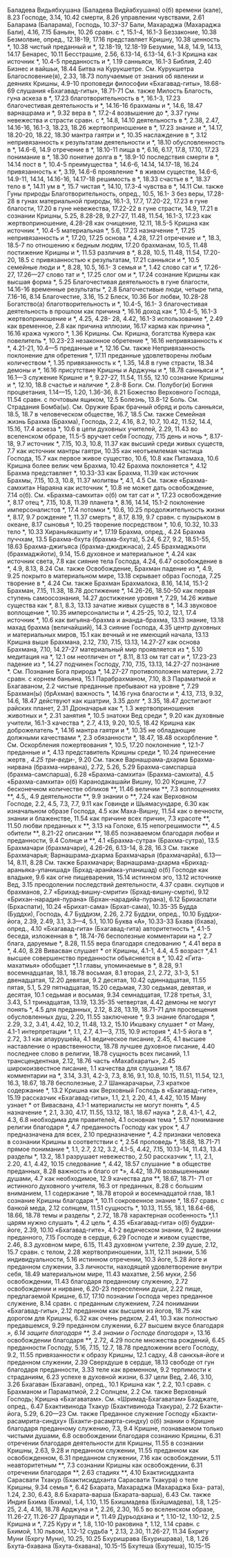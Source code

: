 Баладева Видьябхушана (Баладева Видйабхушана) о(б) 
	времени (кале), 8.23 
	Господе, 3.14, 10.42
	смерти, 8.26
	управлении чувствами, 2.61 
Баларама (Баларама), Господь, 10.37-37 
Бали, Махараджа (Махараджа Бали), 4.16, 7.15 
Баньян, 10.26
	сравн. с *, 15.1-4, 16.1-3 
Беззаконие, 10.38 
Безмолвие, опред., 12.18-19, 17.16 
	представляет Кришну, 10.38 
	ценность *, 10.38 
	чистый преданный и *, 12.18-19, 12.18-19
Безумие, 14.8, 14.9, 14.13, 14.17
Бенарес, 10.11
Бесстрашие, 2.56, 6.13-14, 6.13-14, 6.1-3
	Кришна как источник *, 10.4-5 
	преданность и *, 1.19 
	санньяси, 16.1-3 
Библия, 2.40 
Бизнес и вайшьи, 18.44 
Битва на Курукшетре.
	См. Курукшетра
Благословение(я), 2.33, 18.73 
	получаемые от
		знания об явлении и деяниях Кришны, 4.9-10
		проповеди философии «Бхагавад-гиты», 18.68-69 
		слушания «Бхагавад-гиты», 18.71-71 
	См. также Милость
Благость, гуна
	аскеза в *, 17.23
	благотворительность в *, 16.1-3, 17.23
	благочестивая деятельность и *, 14.16-16 
	брахманы и *, 14.6, 18.47 
	варнашрама и *, 9.32 
	вера в *, 17.2-4 
	возвышение до *, 3.37 
	гуны невежества и страсти сравн. с *, 14.8, 14.10
	деятельность в *, 2.38, 2.47, 14.16-16, 16.1-3, 18.23, 18.26 
	жертвоприношение в *, 17.23 
	знание и *, 14.17, 18.20-20, 18.22, 18.30
	мантра гаятри и *, 10.35 
	наслаждение в *, 3.12 
	непривязанность к результатам деятельности и *, 18.10 
	обусловленность в *, 14.6-6, 14.9
	отречение в *, 18.10-11 
	пища в *, 6.16, 6.17, 17.8, 17.10, 17.23
	понимание в *, 18.30 
	понятие долга в *, 18.9-10 
	последствия смерти в *, 14.14 
	пост в *, 10.4-5 
	преимущества *, 14.6-6, 14.14, 14.17-18, 16.24 
	привязанность к *, 3.19, 14.6-6 
	проявление * в живом существе, 14.6-6, 14.9-11, 14.14, 14.16-16, 14.17-18 
	решимость в *, 18.33 
	счастье в *, 18.37 
	тело в *, 14.11 
	ум в *, 15.7 
	чистая *, 14.10, 17.3-4 
	чувства в *, 14.11 
	См. также Гуны природы 
Благотворительность, опред., 10.5, 16.1- 3
	без веры, 17.28-28 
	в гунах материальной природы, 16.1-3, 17.7, 17.20-22, 17.23 
	в гуне благости, 17.20 
	в гуне невежества, 17.22-22 
	в гуне страсти, 14.9, 17.21 
	в сознании Кришны, 5.25, 8.28-28, 9.27-27, 11.48, 11.54, 16.1-3, 17.23
	как жертвоприношение, 4.28-28 
	как очищение, 12.11, 18.5-5 
	Кришна как источник *, 10.4-5 
	материальная *, 5.6, 17.23 
	назначение *, 17.25 
	непривязанность и *, 17.20, 17.25 
	основа *, 4.28, 17.21 
	отречение и *, 18.3, 18.5-7 
	по отношению к
		бедным людям, 17.20 
		брахманам, 10.5, 11.48 
	постижение Кришны и *, 11.53 
	различия в *, 8.28, 10.5, 11.48, 11.54, 17.20-20, 18.5
	с привязанностью к результатам, 17.21
	санньяси и *, 10.5 
	семейные люди и *, 8.28, 10.5, 16.1- 3
	семья и *, 1.42
	слово сат и *, 17.26-27, 17.26—27 
	слово тат и *, 17.25 
	слог ом и *, 17.24
	сознание Кришны как высшая форма *, 5.25
Благочестивая деятельность 
	в гуне благости, 14.16-16 
	временные результаты *, 2.8 
Благочестивые люди, четыре типа, 7.16-16, 8.14 
Благочестие, 3.16, 15.2 
Блеск, 10.36 
Бог любви, 10.28-28 
Богатство(а)
	благотворительность и *, 10.4-5, 16.1- 3
	благочестивая деятельность в прошлом как причина *, 16.16 
	доход как *, 10.4-5, 16.1-3 
	жертвоприношение и *, 4.25, 4.28- 28, 4.42, 16.1-3 
	использование *, 2.49 
	как временное, 2.8 
	как причина иллюзии, 16.17 
	карма как причина *, 16.16 
	кража чужого *, 1.36 
	Кришны. 
		См. Кришна, богатства 
	Кувера как повелитель *, 10.23-23 
	незаконное обретение *, 16.16 
	непривязанность к *, 4.21-21, 10.4—5 
		преданные и *, 12.16 
		См. также Непривязанность 
	поклонение для обретения *, 17.11 
	преданные удовлетворены любым количеством *, 1.35 
	привязанность к *, 1.35, 14.8 
		в гуне страсти, 18.34 
		демоны и *, 16.16 
	присутствие Кришны и Арджуны и *, 18.78
	санньяси и *, 16.1—3 
	служение Кришне и *, 9.27-27, 11.54, 11.55, 12.10
	сознание Кришны и *, 12.10, 18.8 
	счастье и наличие *, 2.8-8 
Боги. 
	См. Полубог(и)
Богиня процветания, 1.14—15, 1.20, 1.36-36, 8.21
Божество Верховного Господа, 11.54 
	сравн. с почтовым ящиком, 12.5 
Болезнь, 13.8-12 
Боль.
	См. Страдания
Бомба(ы).
	См. Оружие 
Брак
	брачный обряд и роль санньяси, 18.5, 18.7
	в человеческом обществе, 16.7, 18.5
	См. также Семейная жизнь 
Брахма (Брахма), Господь, 2.2, 4.16, 8.2, 10.7, 10.42, 11.52, 14.4, 15.16, 17.4 
	аскеза *, 10.6
	в цепи духовных учителей, 2.29, 11.43 
	во вселенском образе, 11.5-5 
	вручает себя Господу, 7.15 
	день и ночь *, 8.17-18, 9.7 
	источник *, 7.15, 10.3, 10.8, 11.37
	как высший среди живых существ, 7.7
	как источник мантры гаятри, 10.35 
	как неотъемлемая частица Господа, 15.7
	как первое живое существо, 10.6, 10.8
	как Питамаха, 10.6
	Кришна
		более велик чем Брахма, 10.42 
		Брахма поклоняется *, 4.12 
		Брахма представляет *, 10.33-33 
		как Брахма, 11.39 
		как источник Брахмы, 7.15, 10.3, 10.8, 11.37 
	молитвы *, 4.1, 4.5
		См. также «Брахма-самхита»
	Нараяна как источник *, 10.8 
	не может дать освобождение, 7.14 
	о(б). 
		См. «Брахма-самхита» о(б)
	ом тат сат и *, 17.23 
	освобождение *, 8.17 
	отец *, 7.15, 10.8, 11.39 
	планета *, 8.16, 14.14, 15.1-2 
	поклонение имперсоналистов *, 17.4 
	потомки *, 10.6, 10.25 
	продолжительность жизни *, 8.17, 9.7 
	рождение *, 11.37 
	смерть *, 8.17, 8.19, 9.7 
	сравн. с пузырьком в океане, 8.17 
	сыновья *, 10.25
	творение посредством *, 10.6, 10.32, 10.33
	тело *, 10.33
	Хираньякашипу и *, 17.19 
Брахма, опред., 4.24 
Брахма пуччхам, 13.5 
Брахма-бхута (брахма-бхута), 5.24, 6.27, 9.2, 18.51-55, 18.63 
Брахма-джигьяса (брахма-джиджнаса), 2.45
Брахмаджьоти (брахмаджйоти), 9.14, 15.6
	духовное и материальное *, 4.24 
	как источник света, 7.8
	как сияние тела Господа, 4.24, 6.47 
	освобождение в *, 4.9, 8.13, 8.24 
		См. также Освобождение, Брахман
	падение из *, 4.9, 9.25
	покрыто в материальном мире, 13.18 
	скрывает образ Господа, 7.25 
	творение в *, 4.24 
	См. также Брахман
Брахмалока, 8.16, 14.14, 15.1-2 
Брахман, 7.15, 11.38, 18.78 
	достижение *, 14.26-26, 18.50-50
		как первая ступень самоосознания, 14.27
	достижение уровня *, 7.29, 14.26 
	живые существа как *, 8.1, 8.3, 13.13
	зачатие живых существ в *, 14.3 
	звуковое воплощение *, 10.35 
	имперсоналисты и *, 4.25-25, 10.2, 12.1, 17.4 
	источник *, 10.6 
	как
		вигьяна-брахма и ананда-брахма, 13.13 
		знание, 13.18
		махад брахма (величайший), 14.3 
		сияние Господа, 4.35 
		центр духовных и материальных миров, 15.1
	как вечный и не имеющий начала, 13.13 
	Кришна
		выше Брахмана, 2.12, 7.10, 7.15, 13.13, 14.27-27 
		как основа Брахмана, 7.10, 14.27-27
	материальный мир проявляется из *, 5.10
	медитация на *, 12.1 
	ом неотличен от *, 8.11, 8.13 
	ом тат сат и *, 17.23-23 
	падение из *, 14.27 
	подчинен Господу, 7.10, 7.15, 13.13, 14.27-27
	познание *.
		См. Познание Бога
	природа *, 14.27-27 
	противоположен материи, 2.72 
	сравн. с
		корнем баньяна, 15.1 
		Парабрахманом, 7.10, 8.3 
		Параматмой и Бхагаваном, 2.2
	чистые преданные пребывают на уровне *, 7.29
Брахман(ы) (брАхман) 
	важность *, 14.16 
	гуна благости и *, 4.13, 7.13, 9.32, 14.6, 18.47
	действуют как кшатрии, 3.35 
	долг *, 3.35, 18.47 
	достигают райских планет, 2.31 
	Дроначарья как *, 1.3 
	жертвоприношения животных и *, 2.31 
	занятия *, 10.5 
	знатоки Вед среди *, 9.20 
	как духовные учители, 16.1-3 
	качества *, 2.7, 4.13, 9.20, 10.5, 18.42 
	Кришна как доброжелатель *, 14.16 
	мантра гаятри и *, 10.35 
	не обладающие должными качествами *, 2.3
	обязанности *, 18.47, 18.48
	оскорбление *.
		См. Оскорбления
	пожертвования *, 10.5, 17.20
	поклонение *, 12.1-7
	преданные и *, 4.13
	представитель Кришны среди *, 10.24
	принесение жертв *, 4.25
	три-веди-*, 9.20
	См. также Варнашрама-дхарма
Брахма-нирвана (брахма-нирвана), 2.72, 5.26, 5.29
Брахма-самспарша (брахма-самспарша), 6.28
«Брахма-самхита» (Брахма-самхита), 4.5
«Брахма-самхита» о(б)
	Каранодакашайи Вишну, 10.20 
	Кришне, 7.7
		бесконечном количестве обликов **, 11.46 
		величии **, 7.3 
		воплощениях **, 4.5,, 4.9 
		деятельности **, 9.9 
		знании о **, 7.24 
		как Верховном Господе, 2.2, 4.5, 7.3, 7.7, 9.11
		как Говинде и Шьямасундаре, 6.30 
		как изначальном образе Господа, 4.5
		как Маха-Вишну, 11.54 
		как о вечности, знании и блаженстве, 11.54
		как причине всех причин, 7.3 
		красоте **, 11.50
		любви преданных к **, 3.13 
		на Голоке, 6.15 
		непогрешимости **, 4.5 
		обители **, 8.21-22 
		описании **, 18.65 
		познаваемом благодаря любви и преданности, 9.4 
		Солнце и **, 4.1
«Брахма-сутра» (Брахма-сутра), 13.5 
Брахмачари (брахмачари), 4.26-26, 6.13-14, 8.28, 16.3 
	См. также Брахмачарья; Варнашрама-дхарма
Брахмачарья (брахмачарйа), 6.13—14, 8.11, 8.28
	См. также Брахмачари; Варнашрама-дхарма
«Брихад-араньяка-упанишад» (Брхад-аранйака-упанишад) о(б)
	Господе
		как владыке, 9.6 
		как огне пищеварения, 15.14 
	истинном эго, 13.12 
	источнике Вед, 3.15 
	преодолении последствий деятельности, 4.37
	сравн. скупцов и брахманов, 2.7
«Брихад-вишну-смрити» (Брхад-вишну-смрти), 9.12
	«Брихан-нарадия-пурана» (Брхан-нарадийа-пурана), 6.12
Брихаспати (Брхаспати), 10.24
«Брихат-сама» (Брхат-сама), 10.35-35 
Будда (Буддхи), Господь, 4.7 
Буддизм, 2.26, 2.72 
Буддхи, опред., 10.10 
Буддхи-йога, 2.39, 2.49, 3.1, 3.3—4, 5.1, 10.10
Буква «А», 10.33-33 
Бхава (бхава), опред., 4.10 
«Бхагавад-гита» (Бхагавад-гита)
	авторитетность *, 4.1-5 
	беседа, изложенная в *, 18.74-76 
	бесполезные комментарии на *, 2.7 
	блага, даруемые *, 8.28, 11.55 
	вера благодаря следованию *, 4.41 
	вера в *, 4.40, 8.28 
	Вивасван слушает * от Кришны, 4.1-1, 4.4, 4.5 
	возраст *,4.1
	высшее совершенство преданности объясняется в *, 10.42 «Гита-махатмья» обобщает *,1.1 
	главы, упоминаемые в *, 8.28, 9.1
		восемнадцатая, 18.1, 18.78 
		восьмая, 8.1
		вторая, 2.1, 2.72, 3.1-3, 5.1 
		двенадцатая, 12.20 
		девятая, 9.2 
		десятая, 10.42 
		одиннадцатая, 11.55 
		пятая, 5.1, 5.29 
		пятнадцатая, 15.20 
		седьмая, 7.30
		седьмая, девятая, и десятая, 10.1 
		седьмая и восьмая, 9.34 
		семнадцатая, 17.28 
		третья, 3.1, 3.43, 5.1 
		тринадцатая, 13.19, 13.35-35 
		четвертая, 4.42
	демоны не могут понять *, 4.5 
	для преданных, 2.12, 8.28, 13.19, 18.71-71
	для просвещения обусловленных душ, 2.20, 11.55 
	заключение *, 9.3 
	знание благодаря *, 2.29, 3.2, 3.41, 4.42, 10.2, 11.48, 13.2, 15.10 
	Икшваку слушает * от Ману, 4.1-1 
	интерпретации *, 1.1, 2.7, 4.1—3, 7.15, 10.9 
	история *, 4.1-5 
	йога в *, 2.72, 3.1 
	как
		апаурушейа, 4.1 
		ведическое писание, 2.45, 4.1 
		высшее наставление о нравственности, 18.78
		лучшее духовное писание, 4.40 
		последнее слово в религии, 18.78 
		сущность всех писаний, 1.1 
		трансцендентная, 2.12, 18.76 
		часть «Махабхараты», 2.45 
		широкоизвестное писание, 1.1 
	качества для слушания *, 18.67 
	комментарии на *, 3.14, 3.31, 4.2-3, 7.3, 8.16, 9.1, 10.8, 10.15, 11.51, 11.54, 12.1, 16.3, 18.67, 18.78 
		бесполезные, 2.7 
		Шанкарачарьи, 7.3 
	краткое содержание *, 13.2 
	Кришна как
		Верховный Господь в «Бхагавад-гите», 15.19
	рассказчик «Бхагавад-гиты», 1.1, 2.1, 2.20, 4.1, 4.42, 10.15
	Ману узнает * от Вивасвана, 4.1-1
	материалисты не могут понять *, 4.5 
	назначение *, 2.1, 3.30, 4.17, 11.55, 13.12, 18.1, 18.67 
	наука *, 2.8, 4.1-1, 4.2, 4.3, 6.8 
	необходима для правителей, 4.1 
	основная тема *, 5.17 
	понимание религии благодаря *, 4.7 
	преданность Господу как урок *, 4.7 
	предназначена для всех, 2.10 
	предназначение *, 4.2 
	признаки человека в сознании Кришны в соответствии с *, 2.54 
	проповедь *, 18.68, 18.71-71 
	прямое понимание *, 1.1, 2.7, 2.12, 3.2, 4.1-5, 4.42, 7.15, 10.13-14, 11.43, 13.4
	разделы *, 13.2, 18.1 
	разрушает невежество, 2.50 
	рассказчик *, 1.1, 2.1, 2.20, 4.1, 4.42, 10.15 
	следование *, 4.42, 18.57 
	слушание *
		в обществе преданных, 8.28 
		важность и благо от *», 4.42, 18.76
		возвышенными душами, 4.7 
		как необходимое, 12.9 
		качества для **, 18.67, 18.71- 71
		от истинного духовного учителя, 16.3
		от преданных, 8.28 
		с большим вниманием, 1.1 
	содержание *, 18.78
		второй и восемнадцатой глав, 18.1
	сознание Кришны благодаря *, 10.11 
	сокровенное знание *, 18.67 
	сравн. с
		банкой меда, 2.12 
		солнцем, 11.51
	сущность *, 10.13, 11.55, 18.1, 18.64-66, 18.66, 18.78 
	темы и разделы *, 2.72, 18.78 
	характерная особенность *,1.1 
	царям нужно слушать *, 4.2 
	цель *, 4.35
«Бхагавад-гита» о(б)
	буддхи-йоге, 2.39, 10.10
	«Бхагавад-гите», 4.1-2 
	ведическом знании, 9.2 
	видении преданного, 7.15 
	Господе в сердце, 6.29 
	Господе и живом существе, 2.46, 8.3
	духовном мире, 6.15, 11.43 
	духовном учителе, 2.39 
	душе, 2.12, 15.7
		сравн. с телом, 2.28 
	жертвоприношении, 3.11, 12.11 
	знании, 5.16 
	индивидуальности, 5.16 
	истинном отречении, 10.3 
	йоге, 5.28
	йоге и преданном служении, 3.3 
	личности, находящей удовлетворение внутри себя, 18.49 
	материальном мире, 11.43 
	махатме, 2.56 
	муки, 2.56
	освобождении, 11.43
		благодаря преданному служению, 2.72
	освобождении и нирване, 6.20-23 
	переселении души, 2.22 
	пище, предлагаемой Кришне, 6.17, 17.10
	познании Господа через преданное служение, 8.14
		сравн. с преданным служением, 7.24
	понимании «Бхагавад-гиты», 2.12 
	преданном
		как высшем из йогов, 18.75 
		как дорогом для Кришны, 6.32 
		как очень редком, 2.41, 10.3 
		как полностью предавшемся, 9.29 
	преданном служении, 6.27
		высшем вкусе благодаря *», 6.14 
		защите благодаря **, 3.4 
		знании о Господе благодаря »*, 13.16
		освобождении благодаря **, 2.72, 4.29
		после множества рождений, 6.45 
	преданности Господу, 5.16, 7.15, 12.7, 18.78
	предложении всего Господу, 9.2, 11.55 
	привязанности к образу Кришны, 12.1 
	садху, 4.8
	санкхья-йоге и преданном служении, 2.39
	Сверхдуше в сердце, 18.13 
	свободе от гун благодаря преданности, 3.33
	теле как временном, 9.2 
	терпимости к страданиям, 6.23 
	успехе в духовной жизни, 6.37
	цели Вед, 2.46, 3.10, 3.26 
Бхагаван (Бхагаван), опред., 10.1 
	Кришна как *, 2.2, 10.1 
	сравн. с
		Брахманом и Параматмой, 2.2 
		Солнцем, 2.2
	См. также Верховный Господь; Кришна
«Бхагаватам».
	См. «Шримад-Бхагаватам»
Бхаджате, опред., 6.47 
Бхактивинода Тхакур (Бхактивинода Тхакура), 2.72 
Бхакти-йога, 5.29, 6.20—23
	См. также Преданное служение Господу
«Бхакти-расамрита-синдху» (Бхакти-расамрта-синдху) о(б)
	знании о Кришне благодаря преданному служению, 7.3, 9.4 
	Кришне, познаваемом только чистыми душами, 6.8
	освобождении благодаря сознанию Кришны, 6.31 
	отречении
		благодаря деятельности для Кришны, 11.55
		в сознании Кришны, 2.63, 9.28 
		и преданном служении, 11.55 
	преданном как освобожденном, 6.31 
	преданном служении, 7.16 
		как освобождении, 5.11 
		неавторитетным **, 7.3 
	сознании Кришны
		как освобождении, 6.31 
		отречении благодаря **, 2.63 
		стадиях **, 4.10
Бхактисиддханта Сарасвати Тхакур (Бхактисиддханта Сарасвати Тхакура)
	о теле Кришны, 9.34 
	семья *, 6.42
Бхарата, Махараджа (Махараджа Бха- рата), 1.24, 2.30, 6.43, 8.6 
Бхарата-варша (Бхарата-варша), 6.43 
	См. также Индия
Бхима (Бхима), 1.4, 1.10, 1.15 
Бхишмадева (Бхйшмадева), 1.8, 1.25-25, 2.4, 4.16, 18.78
	Арджуна и *, 2.26, 2.30, 16.5 
	во вселенском образе, 11.26-27, 11.26-27
	Драупади и *, 11.49
	Дурьодхана и *, 1.10-12, 1.10-12, 2.5
	Кришна и *, 7.25 
	Куру и *, 1.8, 1.10-10 
	раковина *, 1.12, 1.14 
	сравн. с
		Бхимой, 1.10 
		львом, 1.12-12
	судьба *, 2.13, 2.30, 11.26-27, 11.34 
Бхригу Муни (Бхргу Муни), 10.25, 10.25 
Бхуришрава (Бхуришрава), 1.8, 1.26 
Бхута-бхавана (Бхута-бхавана), 10.15-15
Бхутеша (Бхутеша), 10.15-15